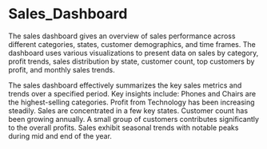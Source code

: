 # Sales_Dashboard

The sales dashboard gives an overview of sales performance across different categories, states, customer demographics, and time frames. The dashboard uses various visualizations to present data on sales by category, profit trends, sales distribution by state, customer count, top customers by profit, and monthly sales trends.

The sales dashboard effectively summarizes the key sales metrics and trends over a specified period. Key insights include:
Phones and Chairs are the highest-selling categories.
Profit from Technology has been increasing steadily.
Sales are concentrated in a few key states.
Customer count has been growing annually.
A small group of customers contributes significantly to the overall profits.
Sales exhibit seasonal trends with notable peaks during mid and end of the year.
